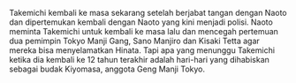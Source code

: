 Takemichi kembali ke masa sekarang setelah berjabat tangan dengan Naoto dan dipertemukan kembali dengan Naoto yang kini menjadi polisi. Naoto meminta Takemichi untuk kembali ke masa lalu dan mencegah pertemuan dua pemimpin Tokyo Manji Gang, Sano Manjiro dan Kisaki Tetta agar mereka bisa menyelamatkan Hinata. Tapi apa yang menunggu Takemichi ketika dia kembali ke 12 tahun terakhir adalah hari-hari yang dihabiskan sebagai budak Kiyomasa, anggota Geng Manji Tokyo.

